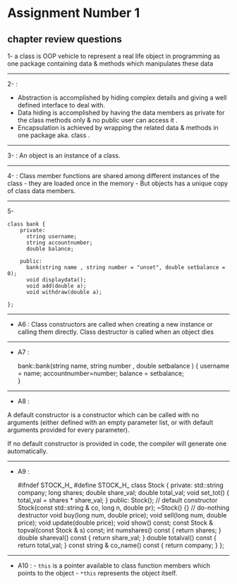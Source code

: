 # Assignment Number 1 
## chapter review questions 

1-  a class is OOP vehicle to represent a real life object in programming as one package containing data & methods which manipulates these data

---

2- :   
* Abstraction is accomplished by hiding complex details and giving a well defined interface to deal with.
* Data hiding is accomplished by having the data members as private for the class methods only & no public user can access it .
* Encapsulation is achieved by wrapping the related data & methods in one package aka. class .

---

3- :  An object is an instance of a class.

---

4- :   Class member functions are shared among different instances of the class - they are loaded once in the memory - But objects has a unique copy of class data members.

---

5-  

    class bank {
        private:
          string username;
          string accountnumber;
          double balance;

        public:
          bank(string name , string number = "unset", double setbalance = 0);
          void displaydata();
          void add(double a);
          void withdraw(double a);

    };

---

- A6 :  Class constructors are called when creating a new instance or calling them directly. Class destructor is called when an object dies

---

- A7 : 

    bank::bank(string name, string number , double setbalance ) {
         username = name;
         accountnumber=number;
         balance = setbalance;  
      }

---

- A8 : 

A default constructor is a constructor which can be called with no arguments (either defined with an empty parameter list, or with default arguments provided for every parameter).

If no default constructor is provided in code, the compiler will generate one automatically.

---

- A9 : 

    #ifndef STOCK_H_
    #define STOCK_H_
    class Stock
    {
      private:
        std::string company;
        long shares;
        double share_val;
        double total_val;
        void set_tot() { total_val = shares * share_val; }
      public:
        Stock();
        // default constructor
        Stock(const std::string & co, long n, double pr);
        ~Stock() {}
        // do-nothing destructor
        void buy(long num, double price);
        void sell(long num, double price);
        void update(double price);
        void show() const;
        const Stock & topval(const Stock & s) const;
        int numshares() const { return shares; }
        double shareval() const { return share_val; }
        double totalval() const { return total_val; }
        const string & co_name() const { return company; }
    };

---
- A10 : - `this` is a pointer available to class function members which points to the object 
        - `*this` represents the object itself.
